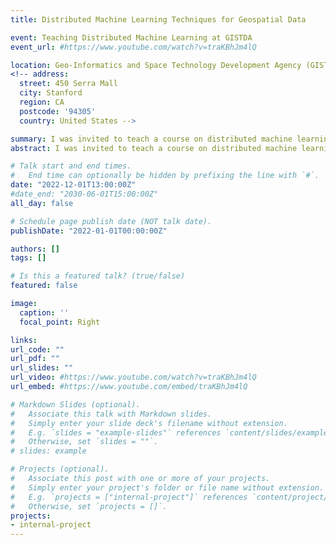```yaml
---
title: Distributed Machine Learning Techniques for Geospatial Data

event: Teaching Distributed Machine Learning at GISTDA
event_url: #https://www.youtube.com/watch?v=traKBhJm4lQ

location: Geo-Informatics and Space Technology Development Agency (GISTDA)
<!-- address:
  street: 450 Serra Mall
  city: Stanford
  region: CA
  postcode: '94305'
  country: United States -->

summary: I was invited to teach a course on distributed machine learning to the Geo-Informatics and Space Technology Development Agency (GISTDA). The curriculum covered fundamental concepts of PySpark, basic deep learning techniques, and practical applications of distributed training using TensorFlow. I also emphasized methods for leveraging Multi-GPU setups and implementing distributed training strategies, particularly in the context of geospatial data analytics, equipping participants with the skills needed to handle large-scale machine learning tasks efficiently.
abstract: I was invited to teach a course on distributed machine learning to the Geo-Informatics and Space Technology Development Agency (GISTDA). The curriculum covered fundamental concepts of PySpark, basic deep learning techniques, and practical applications of distributed training using TensorFlow. I also emphasized methods for leveraging Multi-GPU setups and implementing distributed training strategies, particularly in the context of geospatial data analytics, equipping participants with the skills needed to handle large-scale machine learning tasks efficiently.

# Talk start and end times.
#   End time can optionally be hidden by prefixing the line with `#`.
date: "2022-12-01T13:00:00Z"
#date_end: "2030-06-01T15:00:00Z"
all_day: false

# Schedule page publish date (NOT talk date).
publishDate: "2022-01-01T00:00:00Z"

authors: []
tags: []

# Is this a featured talk? (true/false)
featured: false

image:
  caption: ''
  focal_point: Right

links:
url_code: ""
url_pdf: ""
url_slides: ""
url_video: #https://www.youtube.com/watch?v=traKBhJm4lQ
url_embed: #https://www.youtube.com/embed/traKBhJm4lQ

# Markdown Slides (optional).
#   Associate this talk with Markdown slides.
#   Simply enter your slide deck's filename without extension.
#   E.g. `slides = "example-slides"` references `content/slides/example-slides.md`.
#   Otherwise, set `slides = ""`.
# slides: example

# Projects (optional).
#   Associate this post with one or more of your projects.
#   Simply enter your project's folder or file name without extension.
#   E.g. `projects = ["internal-project"]` references `content/project/deep-learning/index.md`.
#   Otherwise, set `projects = []`.
projects:
- internal-project
---
```


<!-- {{< youtube traKBhJm4lQ >}} -->

